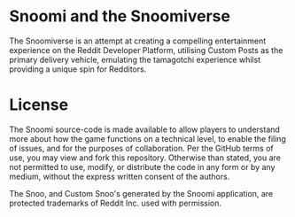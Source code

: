 # Snoomi and the Snoomiverse

The Snoomiverse is an attempt at creating a compelling entertainment experience on the Reddit Developer Platform, utilising Custom Posts as the primary delivery vehicle, emulating the tamagotchi experience whilst providing a unique spin for Redditors.

# License

The Snoomi source-code is made available to allow players to understand more about how the game functions on a technical level, to enable the filing of issues, and for the purposes of collaboration. Per the GitHub terms of use, you may view and fork this repository. Otherwise than stated, you are not permitted to use, modify, or distribute the code in any form or by any medium, without the express written consent of the authors.

The Snoo, and Custom Snoo's generated by the Snoomi application, are protected trademarks of Reddit Inc. used with permission.
